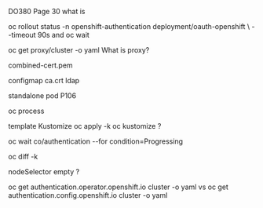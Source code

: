 DO380 Page 30 what is

oc rollout status -n openshift-authentication deployment/oauth-openshift \ --timeout 90s and oc wait

oc get proxy/cluster -o yaml What is proxy?

combined-cert.pem

configmap ca.crt ldap

standalone pod P106

oc process

template Kustomize oc apply -k     oc kustomize <directory>?

oc wait co/authentication --for condition=Progressing

oc diff -k

nodeSelector empty ?

oc get authentication.operator.openshift.io cluster -o yaml vs oc get authentication.config.openshift.io cluster -o yaml
